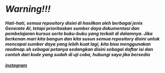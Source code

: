 # _Warning!!!_

#### _Hati-hati, semua repository disini di hasilkan oleh berbagai jenis Generate AI, tetapi prioritaskan sumber daya dokumentasi dan pembelajaran kursus serta buku-buku yang terkait di dalamnya. Jika berkenan mari kita bangun dan kita susun semua repository disini untuk mencapai sumber daya yang lebih kuat lagi, kita bisa menggunakan raodmap.sh sebagai petanya sedangkan disini sebagai daftar isi dan contoh dari kode yang sudah di uji coba, hubungi saya jika bersedia_

[**_instagram_**][1]

[1]: https://www.instagram.com/amirkhalilzain/
